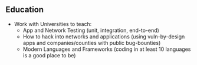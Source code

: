 ## Education

* Work with Universities to teach:
  * App and Network Testing (unit, integration, end-to-end)
  * How to hack into networks and applications (using vuln-by-design apps and companies/counties with public bug-bounties)
  * Modern Languages and Frameworks (coding in at least 10 languages is a good place to be)
